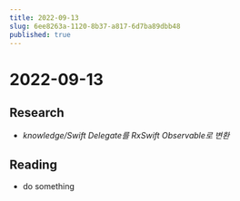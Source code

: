 ```yaml
---
title: 2022-09-13
slug: 6ee8263a-1120-8b37-a817-6d7ba89dbb48
published: true
---
```


# 2022-09-13

## Research

* *knowledge/Swift Delegate를 RxSwift Observable로 변환*

## Reading

* do something
